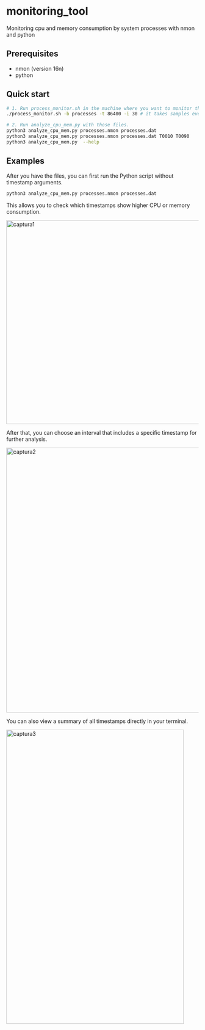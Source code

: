 # monitoring\_tool
Monitoring cpu and memory consumption by system processes with nmon and python

## Prerequisites
- nmon (version 16n) 
- python

## Quick start
```bash
# 1. Run process_monitor.sh in the machine where you want to monitor the cpu and mem consumption by the processes
./process_monitor.sh -b processes -t 86400 -i 30 # it takes samples every 30 seconds during 1 day and produces processes.dat and processes.nmon files

# 2. Run analyze_cpu_mem.py with those files.
python3 analyze_cpu_mem.py processes.nmon processes.dat
python3 analyze_cpu_mem.py processes.nmon processes.dat T0010 T0090
python3 analyze_cpu_mem.py  --help
```

## Examples
After you have the files, you can first run the Python script without timestamp arguments.
```bash
python3 analyze_cpu_mem.py processes.nmon processes.dat
```
This allows you to check which timestamps show higher CPU or memory consumption.

<img width="585" height="534" alt="captura1" src="https://github.com/user-attachments/assets/b6266796-7fef-4b85-9a18-0eec5beecbf7" />

After that, you can choose an interval that includes a specific timestamp for further analysis.

<img width="1250" height="694" alt="captura2" src="https://github.com/user-attachments/assets/c6bffb38-aee8-4a5c-aa03-827d759a9904" />

You can also view a summary of all timestamps directly in your terminal.

<img width="465" height="771" alt="captura3" src="https://github.com/user-attachments/assets/650119eb-951c-464c-a53f-2ab697eb9c9d" />



